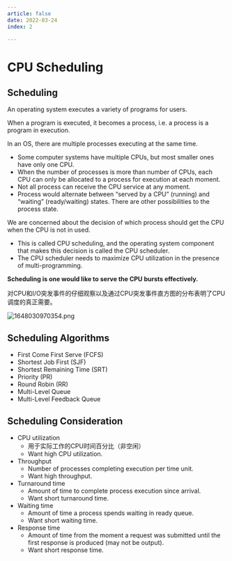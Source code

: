 ```yaml
---
article: false
date: 2022-03-24
index: 2

---
```


#  CPU Scheduling

## Scheduling

An operating system executes a variety of programs for users. 

When a program is executed, it becomes a process, i.e. a process is a program in execution. 

In an OS, there are multiple processes executing at the same time. 

- Some computer systems have multiple CPUs, but most smaller ones have only one CPU. 
- When the number of processes is more than number of CPUs, each CPU can only be allocated to a process for execution at each moment. 
- Not all process can receive the CPU service at any moment. 
- Process would alternate between “served by a CPU” (running) and “waiting” (ready/waiting) states. There are other possibilities to the process state. 

We are concerned about the decision of which process should get the CPU when the CPU is not in used. 

- This is called CPU scheduling, and the operating system component that makes this decision is called the CPU scheduler. 
- The CPU scheduler needs to maximize CPU utilization in the presence of multi-programming. 

**Scheduling is one would like to serve the CPU bursts effectively.** 

对CPU和I/O突发事件的仔细观察以及通过CPU突发事件直方图的分布表明了CPU调度的真正需要。

![1648030970354.png](https://pic.hanjiaming.com.cn/2022/03/23/c0ec24dff7598.png)

## Scheduling Algorithms

- First Come First Serve (FCFS) 
- Shortest Job First (SJF) 
- Shortest Remaining Time (SRT) 
- Priority (PR) 
- Round Robin (RR) 
- Multi-Level Queue 
- Multi-Level Feedback Queue 

## Scheduling Consideration

- CPU utilization
  - 用于实际工作的CPU时间百分比（非空闲）
  - Want high CPU utilization. 
- Throughput 
  - Number of processes completing execution per time unit. 
  - Want high throughput. 
- Turnaround time
  - Amount of time to complete process execution since arrival. 
  - Want short turnaround time. 
- Waiting time
  - Amount of time a process spends waiting in ready queue. 
  - Want short waiting time.  
- Response time
  - Amount of time from the moment a request was submitted until the first response is produced (may not be output). 
  - Want short response time. 
